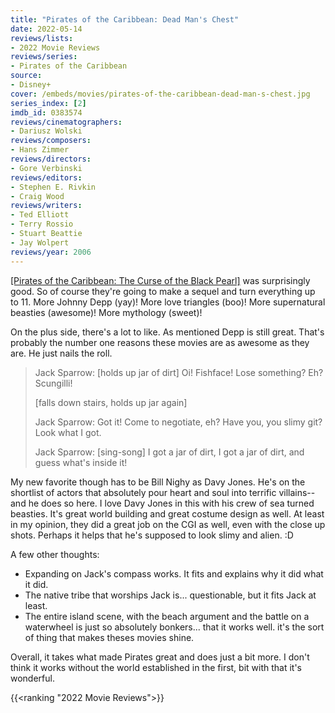 ```yaml
---
title: "Pirates of the Caribbean: Dead Man's Chest"
date: 2022-05-14
reviews/lists:
- 2022 Movie Reviews
reviews/series:
- Pirates of the Caribbean
source: 
- Disney+
cover: /embeds/movies/pirates-of-the-caribbean-dead-man-s-chest.jpg
series_index: [2]
imdb_id: 0383574
reviews/cinematographers:
- Dariusz Wolski
reviews/composers:
- Hans Zimmer
reviews/directors:
- Gore Verbinski
reviews/editors:
- Stephen E. Rivkin
- Craig Wood
reviews/writers:
- Ted Elliott
- Terry Rossio
- Stuart Beattie
- Jay Wolpert
reviews/year: 2006
---
```

[[Pirates of the Caribbean: The Curse of the Black Pearl]]() was surprisingly good. So of course they're going to make a sequel and turn everything up to 11. More Johnny Depp (yay)! More love triangles (boo)! More supernatural beasties (awesome)! More mythology (sweet)!

On the plus side, there's a lot to like. As mentioned Depp is still great. That's probably the number one reasons these movies are as awesome as they are. He just nails the roll. 

<!--more-->

> Jack Sparrow: [holds up jar of dirt] Oi! Fishface! Lose something? Eh? Scungilli!
> 
> [falls down stairs, holds up jar again]
> 
> Jack Sparrow: Got it! Come to negotiate, eh? Have you, you slimy git? Look what I got.
> 
> Jack Sparrow: [sing-song] I got a jar of dirt, I got a jar of dirt, and guess what's inside it!

My new favorite though has to be Bill Nighy as Davy Jones. He's on the shortlist of actors that absolutely pour heart and soul into terrific villains--and he does so here. I love Davy Jones in this with his crew of sea turned beasties. It's great world building and great costume design as well. At least in my opinion, they did a great job on the CGI as well, even with the close up shots. Perhaps it helps that he's supposed to look slimy and alien. :D 

A few other thoughts:

* Expanding on Jack's compass works. It fits and explains why it did what it did. 
* The native tribe that worships Jack is... questionable, but it fits Jack at least.
* The entire island scene, with the beach argument and the battle on a waterwheel is just so absolutely bonkers... that it works well. it's the sort of thing that makes theses movies shine. 

Overall, it takes what made Pirates great and does just a bit more. I don't think it works without the world established in the first, bit with that it's wonderful. 

{{<ranking "2022 Movie Reviews">}}